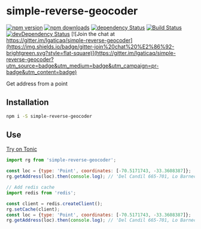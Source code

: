 # simple-reverse-geocoder

[![npm version](https://img.shields.io/npm/v/simple-reverse-geocoder.svg?style=flat-square)](https://www.npmjs.com/package/simple-reverse-geocoder)
[![npm downloads](https://img.shields.io/npm/dm/simple-reverse-geocoder.svg?style=flat-square)](https://www.npmjs.com/package/simple-reverse-geocoder)
[![dependency Status](https://img.shields.io/david/lgaticaq/simple-reverse-geocoder.svg?style=flat-square)](https://david-dm.org/lgaticaq/simple-reverse-geocoder#info=dependencies)
[![Build Status](https://img.shields.io/travis/lgaticaq/simple-reverse-geocoder.svg?style=flat-square)](https://travis-ci.org/lgaticaq/simple-reverse-geocoder)
[![devDependency Status](https://img.shields.io/david/dev/lgaticaq/simple-reverse-geocoder.svg?style=flat-square)](https://david-dm.org/lgaticaq/simple-reverse-geocoder#info=devDependencies)
[![Join the chat at https://gitter.im/lgaticaq/simple-reverse-geocoder](https://img.shields.io/badge/gitter-join%20chat%20%E2%86%92-brightgreen.svg?style=flat-square)](https://gitter.im/lgaticaq/simple-reverse-geocoder?utm_source=badge&utm_medium=badge&utm_campaign=pr-badge&utm_content=badge)

Get address from a point

## Installation

```bash
npm i -S simple-reverse-geocoder
```

## Use

[Try on Tonic](https://tonicdev.com/npm/simple-reverse-geocoder)
```js
import rg from 'simple-reverse-geocoder';

const loc = {type: 'Point', coordinates: [-70.5171743, -33.3608387]};
rg.getAddress(loc).then(console.log); // 'Del Candil 665-701, Lo Barnechea'

// Add redis cache
import redis from 'redis';

const client = redis.createClient();
rg.setCache(client);
const loc = {type: 'Point', coordinates: [-70.5171743, -33.3608387]};
rg.getAddress(loc).then(console.log); // 'Del Candil 665-701, Lo Barnechea'
```
